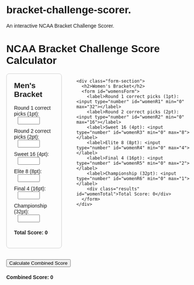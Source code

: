 # bracket-challenge-scorer.
An interactive NCAA Bracket Challenge Scorer.
<!DOCTYPE html>
<html lang="en">
<head>
  <meta charset="UTF-8" />
  <meta name="viewport" content="width=device-width, initial-scale=1.0"/>
  <title>NCAA Bracket Challenge Scorer</title>
  <style>
    body { font-family: Arial, sans-serif; margin: 20px; }
    .container { display: flex; gap: 40px; }
    .form-section { border: 1px solid #ccc; padding: 20px; border-radius: 8px; }
    h2 { margin-top: 0; }
    label { display: block; margin-top: 10px; }
    input[type="number"] { width: 60px; margin-left: 10px; }
    .results { margin-top: 20px; font-weight: bold; }
  </style>
</head>
<body>
  <h1>NCAA Bracket Challenge Score Calculator</h1>

  <div class="container">
    <div class="form-section">
      <h2>Men's Bracket</h2>
      <form id="mensForm">
        <label>Round 1 correct picks (1pt): <input type="number" id="menR1" min="0" max="32"></label>
        <label>Round 2 correct picks (2pt): <input type="number" id="menR2" min="0" max="16"></label>
        <label>Sweet 16 (4pt): <input type="number" id="menR3" min="0" max="8"></label>
        <label>Elite 8 (8pt): <input type="number" id="menR4" min="0" max="4"></label>
        <label>Final 4 (16pt): <input type="number" id="menR5" min="0" max="2"></label>
        <label>Championship (32pt): <input type="number" id="menR6" min="0" max="1"></label>
        <div class="results" id="menTotal">Total Score: 0</div>
      </form>
    </div>

    <div class="form-section">
      <h2>Women's Bracket</h2>
      <form id="womensForm">
        <label>Round 1 correct picks (1pt): <input type="number" id="womenR1" min="0" max="32"></label>
        <label>Round 2 correct picks (2pt): <input type="number" id="womenR2" min="0" max="16"></label>
        <label>Sweet 16 (4pt): <input type="number" id="womenR3" min="0" max="8"></label>
        <label>Elite 8 (8pt): <input type="number" id="womenR4" min="0" max="4"></label>
        <label>Final 4 (16pt): <input type="number" id="womenR5" min="0" max="2"></label>
        <label>Championship (32pt): <input type="number" id="womenR6" min="0" max="1"></label>
        <div class="results" id="womenTotal">Total Score: 0</div>
      </form>
    </div>
  </div>

  <div style="margin-top: 30px;">
    <button onclick="calculateScores()">Calculate Combined Score</button>
    <div class="results" id="combinedScore">Combined Score: 0</div>
  </div>

  <script>
    function calculateBracketScore(prefix) {
      const multipliers = [1, 2, 4, 8, 16, 32];
      let total = 0;
      for (let i = 1; i <= 6; i++) {
        const value = parseInt(document.getElementById(`${prefix}R${i}`).value) || 0;
        total += value * multipliers[i - 1];
      }
      return total;
    }

    function calculateScores() {
      const menScore = calculateBracketScore('men');
      const womenScore = calculateBracketScore('women');

      document.getElementById('menTotal').textContent = `Total Score: ${menScore}`;
      document.getElementById('womenTotal').textContent = `Total Score: ${womenScore}`;
      document.getElementById('combinedScore').textContent = `Combined Score: ${menScore + womenScore}`;
    }
  </script>
</body>
</html>
